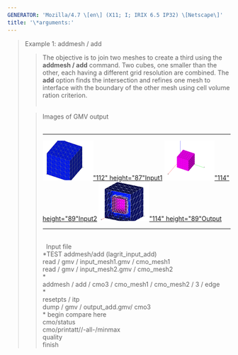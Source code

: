 ```yaml
---
GENERATOR: 'Mozilla/4.7 \[en\] (X11; I; IRIX 6.5 IP32) \[Netscape\]'
title: '\*arguments:'
---
```


> Example 1: addmesh / add
>
> > The objective is to join two meshes to create a third using the
> > **addmesh / add** command.
> > Two cubes, one smaller than the other, each having a different grid
> > resolution are combined. The **add** option finds the intersection
> > and refines one mesh to interface with the boundary of the other
> > mesh using cell volume ration criterion.\
> > [](../input_output/lagrit_input_add) 
>
> > Images of GMV output\
> >  
> >   ---------------------------------------------------------------------------------------------------------------------------------------------------------- ---------------------------------------------------------------------------------------------------------------------------------------------------------- -------------------------------------------------------------------------------------------------------------------------------------------------------
> >   [![](image/addmesh_add/addmesh_mesh1_tn.gif)"112" height="87"](image/addmesh_add/addmesh_mesh1.gif)[Input1](image/addmesh_add/addmesh_mesh1.gif)   [![](image/addmesh_add/addmesh_mesh2_tn.gif)"114" height="89"](image/addmesh_add/addmesh_mesh2.gif)[Input2](image/addmesh_add/addmesh_mesh2.gif)   [![](image/addmesh_add/addmesh_out2_tn.gif)"114" height="89"](image/addmesh_add/addmesh_out2.gif)[Output](image/addmesh_add/addmesh_out2.gif)
> >   ---------------------------------------------------------------------------------------------------------------------------------------------------------- ---------------------------------------------------------------------------------------------------------------------------------------------------------- -------------------------------------------------------------------------------------------------------------------------------------------------------
> >
> > \
> >  
> > Input file\
> > \*TEST addmesh/add (lagrit\_input\_add)\
> > read / gmv / input\_mesh1.gmv / cmo\_mesh1\
> > read / gmv / input\_mesh2.gmv / cmo\_mesh2\
> > \*\
> > addmesh / add / cmo3 / cmo\_mesh1 / cmo\_mesh2 / 3 / edge\
> > \*\
> > resetpts / itp\
> > dump / gmv / output\_add.gmv/ cmo3\
> > \* begin compare here\
> > cmo/status\
> > cmo/printatt//-all-/minmax\
> > quality\
> > finish
